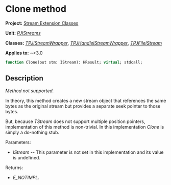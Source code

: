 # Clone method

**Project:** [Stream Extension Classes](../API.md)

**Unit:** [_PJIStreams_](./PJIStreams.md)

**Classes:** [_TPJIStreamWrapper_](./TPJIStreamWrapper.md), [_TPJHandleIStreamWrapper_](./TPJHandleIStreamWrapper.md), [_TPJFileIStream_](./TPJFileIStream.md)

**Applies to:** ~>3.0

```pascal
function Clone(out stm: IStream): HResult; virtual; stdcall;
```

## Description

_Method not supported._

In theory, this method creates a new stream object that references the same bytes as the original stream but provides a separate seek pointer to those bytes.

But, because _TStream_ does not support multiple position pointers, implementation of this method is non-trivial. In this implementation _Clone_ is simply a do-nothing stub.

Parameters:

* _IStream_ -- This parameter is not set in this implementation and its value is undefined.

Returns:

* _E_NOTIMPL_.
